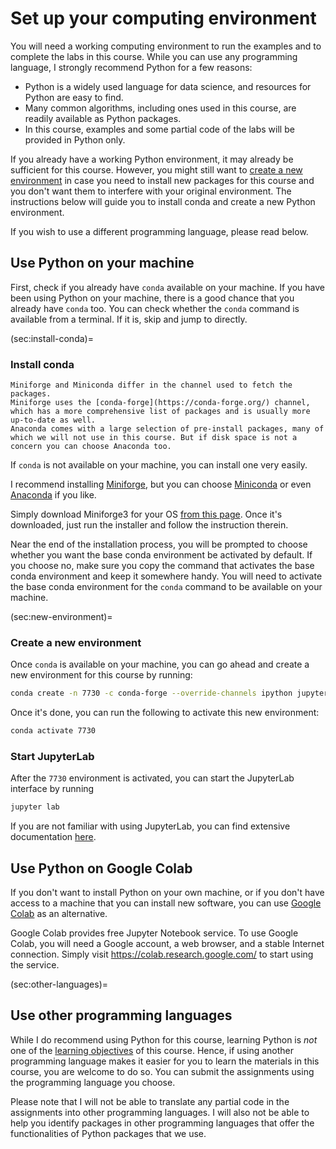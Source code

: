 # Set up your computing environment

You will need a working computing environment to run the examples and to complete the labs in this course.
While you can use any programming language, I strongly recommend Python for a few reasons:
- Python is a widely used language for data science, and resources for Python are easy to find.
- Many common algorithms, including ones used in this course, are readily available as Python packages.
- In this course, examples and some partial code of the labs will be provided in Python only.

If you already have a working Python environment, it may already be sufficient for this course.
However, you might still want to [create a new environment](sec:new-environment) in case you need to install new packages
for this course and you don't want them to interfere with your original environment.
The instructions below will guide you to install conda and create a new Python environment.

If you wish to use a different programming language, please read [](sec:other-languages) below.

## Use Python on your machine

First, check if you already have `conda` available on your machine.
If you have been using Python on your machine, there is a good chance that you already have `conda` too.
You can check whether the `conda` command is available from a terminal.
If it is, skip [](sec:install-conda) and jump to [](sec:new-environment) directly.

(sec:install-conda)=
### Install conda

```{margin}
Miniforge and Miniconda differ in the channel used to fetch the packages.
Miniforge uses the [conda-forge](https://conda-forge.org/) channel, which has a more comprehensive list of packages and is usually more up-to-date as well.
Anaconda comes with a large selection of pre-install packages, many of which we will not use in this course. But if disk space is not a concern you can choose Anaconda too.
```

If `conda` is not available on your machine, you can install one very easily.

I recommend installing [Miniforge](https://github.com/conda-forge/miniforge/blob/main/README.md), but you can choose [Miniconda](https://docs.conda.io/projects/miniconda/en/latest/) or even [Anaconda](https://www.anaconda.com/download) if you like.

Simply download Miniforge3 for your OS [from this page](https://github.com/conda-forge/miniforge/blob/main/README.md#miniforge3).
Once it's downloaded, just run the installer and follow the instruction therein.

Near the end of the installation process, you will be prompted to choose whether you want the base conda environment be activated by default.
If you choose no, make sure you copy the command that activates the base conda environment and keep it somewhere handy.
You will need to activate the base conda environment for the `conda` command to be available on your machine.

(sec:new-environment)=
### Create a new environment
Once `conda` is available on your machine, you can go ahead and create a new environment for this course by running:

```sh
conda create -n 7730 -c conda-forge --override-channels ipython jupyterlab matplotlib-base numpy pandas scikit-learn scipy
```

Once it's done, you can run the following to activate this new environment:
```sh
conda activate 7730
```

### Start JupyterLab

After the `7730` environment is activated, you can start the JupyterLab interface by running
```sh
jupyter lab
```

If you are not familiar with using JupyterLab, you can find extensive documentation [here](https://jupyterlab.readthedocs.io/en/latest/user/interface.html).

## Use Python on Google Colab

If you don't want to install Python on your own machine, or if you don't have access to a machine that you can install new software,
you can use [Google Colab](https://colab.google/) as an alternative.

Google Colab provides free Jupyter Notebook service.
To use Google Colab, you will need a Google account, a web browser, and a stable Internet connection.
Simply visit https://colab.research.google.com/ to start using the service.


(sec:other-languages)=
## Use other programming languages

While I do recommend using Python for this course, learning Python is *not* one of the [learning objectives](sec:learning-objectives) of this course.
Hence, if using another programming language makes it easier for you to learn the materials in this course,
you are welcome to do so. You can submit the assignments using the programming language you choose.

Please note that I will not be able to translate any partial code in the assignments into other programming languages.
I will also not be able to help you identify packages in other programming languages that offer the functionalities of Python packages that we use.
